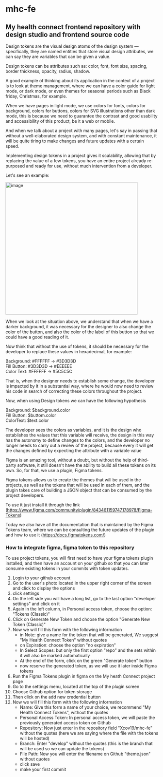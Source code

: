# mhc-fe
## My health connect frontend repository with design studio and frontend source code

Design tokens are the visual design atoms of the design system — specifically, they are named entities that store visual design attributes, we can say they are variables that can be given a value.

Design tokens can be attributes such as: color, font, font size, spacing, border thickness, opacity, radius, shadow.

A good example of thinking about its application in the context of a project is to look at theme management, where we can have a color guide for light mode, or dark mode, or even themes for seasonal periods such as Black friday, Christmas, for example.

When we have pages in light mode, we use colors for fonts, colors for background, colors for buttons, colors for SVG illustrations other than dark mode, this is because we need to guarantee the contrast and good usability and accessibility of this product, be it a web or mobile.

And when we talk about a project with many pages, let's say in passing that without a well-elaborated design system, and with constant maintenance, it will be quite tiring to make changes and future updates with a certain speed.

Implementing design tokens in a project gives it scalability, allowing that by replacing the value of a few tokens, you have an entire project already re-purposed and ready for use, without much intervention from a developer.

Let's see an example:

<img width="435" alt="image" src="https://user-images.githubusercontent.com/104807903/200140203-c7681c8a-eeff-4691-a7dd-2d74886b83df.png">

When we look at the situation above, we understand that when we have a darker background, it was necessary for the designer to also change the color of the button, and also the color of the label of this button so that we could have a good reading of it.

Now think that without the use of tokens, it should be necessary for the developer to replace these values in hexadecimal, for example:

Background: #FFFFFF -> #3D3D3D<br>
Fill Button: #3D3D3D -> #EEEEEE<br>
Color Text: #FFFFFF -> #5C5C5C<br>

That is, when the designer needs to establish some change, the developer is impacted by it in a substantial way, where he would now need to review his code in search of correcting these colors throughout the project.

Now, when using Design tokens we can have the following hypothesis

Background: $background.color<br>
Fill Button: $buttom.color<br>
ColorText: $text.color<br>

The developer sees the colors as variables, and it is the design who establishes the values that this variable will receive, the design in this way has the autonomy to define changes to the colors, and the developer no longer needs to carry out a review of the project, because every it will get the changes defined by expecting the attribute with a variable value

Figma is an amazing tool, without a doubt, but without the help of third-party software, it still doesn't have the ability to build all these tokens on its own. So, for that, we use a plugin, Figma tokens.

Figma tokens allows us to create the themes that will be used in the projects, as well as the tokens that will be used in each of them, and the plugin takes care of building a JSON object that can be consumed by the project developers.

To use it just install it through the link (https://www.figma.com/community/plugin/843461159747178978/Figma-Tokens)

Today we also have all the documentation that is maintained by the Figma Tokens team, where we can be consulting the future updates of the plugin and how to use it (https://docs.figmatokens.com/)

### How to integrate figma, figma token to this repository

To use project tokens, you will first need to have your figma tokens plugin installed, and then have an account on your github so that you can later consume existing tokens in your commits with token updates.

<ol>
<li>Login to your github account</li>
<li>Go to the user's photo located in the upper right corner of the screen and click to display the options</li>
<li>click settings</li>
<li>On the left side you will have a long list, go to the last option "developer settings" and click on it</li>
<li>Again in the left column, in Personal access token, choose the option: "Tokens (Classic)"</li>
<li>Click on Generate New Token and choose the option "Generate New Token (Classic)"</li>
<li>Now we will fill this form with the following information
<ul>
<li>in Note: give a name for the token that will be generated, We suggest "My Health Connect Token" without quotes</li>
<li>on Expiration: choose the option "no expiration"</li>
<li>In Select Scopes: but only the first option "repo" and the sets within it will also be marked automatically</li>
<li>At the end of the form, click on the green "Generate token" button</li>
<li>now reserve the generated token, as we will use it later inside Figma tokens</li>
</ul></li>
<li>Run the Figma Tokens plugin in figma on the My heath Connect project page</li>
<li>Go to the settings menu, located at the top of the plugin screen</li>
<li>Choose Github option for token storage</li>
<li>Then click on the add new credential button</li>
<li>Now we will fill this form with the following information
<ul>
<li>Name: Give this form a name of your choice, we recommend "My Health Connect Tokens", without the quotes</li>
<li>Personal Access Token: In personal access token, we will paste the previously generated access token on Github</li>
<li>Repository: Now just enter in the repository field "Xcov19/mhc-fe" without the quotes (here we are saying where the file with the tokens will be hosted)</li>
<li>Branch: Enter "develop" without the quotes (this is the branch that will be used so we can update the tokens)</li>
<li>File Path: Now you will enter the filename on Github "theme.json" without quotes</li>
<li>click save</li>
<li>make your first commit</li>
</ul></li>
</ol>

